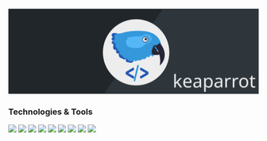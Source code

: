 [![Profile-Header](https://raw.githubusercontent.com/keaparrot/keaparrot/master/header.svg)](https://github.com/keaparrot)

### Technologies & Tools

![](https://img.shields.io/badge/OS-Linux-informational?style=flat-square&logo=linux&logoColor=white&color=3498db)
![](https://img.shields.io/badge/Shell-Bash-informational?style=flat-square&logo=gnu-bash&logoColor=white&color=3498db)
![](https://img.shields.io/badge/Code-Python-informational?style=flat-square&logo=python&logoColor=white&color=3498db)
![](https://img.shields.io/badge/Code-PHP-informational?style=flat-square&logo=php&logoColor=white&color=3498db)
![](https://img.shields.io/badge/Code-JavaScript-informational?style=flat-square&logo=javascript&logoColor=white&color=3498db)
![](https://img.shields.io/badge/DBMS-MariaDB-informational?style=flat-square&logo=mariadb&logoColor=white&color=3498db)
![](https://img.shields.io/badge/VCS-Git-informational?style=flat-square&logo=git&logoColor=white&color=3498db)
![](https://img.shields.io/badge/Editor-PyCharm-informational?style=flat-square&logoColor=white&color=3498db)
![](https://img.shields.io/badge/Editor-PHPStorm-informational?style=flat-square&logoColor=white&color=3498db)

